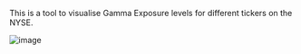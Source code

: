 This is a tool to visualise Gamma Exposure levels for different tickers on the NYSE.

![image](https://github.com/user-attachments/assets/cc63220d-ddf9-4829-a57a-a1d5d319c1b3)
